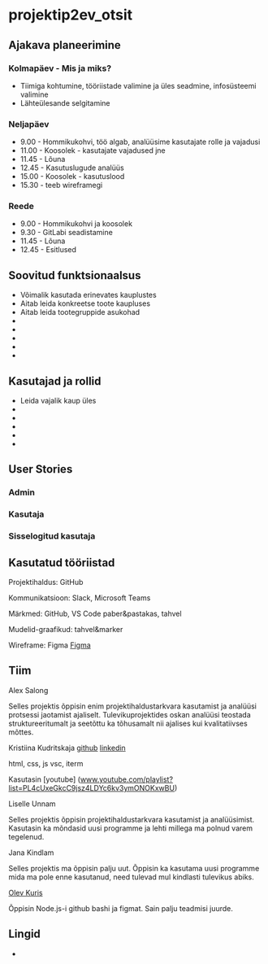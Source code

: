 # projektip2ev_otsit

## Ajakava planeerimine <a name="timemanagement"></a>

### Kolmapäev - Mis ja miks?

- Tiimiga kohtumine, tööriistade valimine ja üles seadmine, infosüsteemi valimine
- Lähteülesande selgitamine

### Neljapäev

- 9.00 - Hommikukohvi, töö algab, analüüsime kasutajate rolle ja vajadusi
- 11.00 - Koosolek - kasutajate vajadused jne
- 11.45 - Lõuna
- 12.45 - Kasutuslugude analüüs
- 15.00 - Koosolek - kasutuslood
- 15.30 - teeb wireframegi

### Reede

- 9.00 - Hommikukohvi ja koosolek
- 9.30 - GitLabi seadistamine
- 11.45 - Lõuna
- 12.45 - Esitlused

## Soovitud funktsionaalsus <a name="features"></a>

- Võimalik kasutada erinevates kauplustes
- Aitab leida konkreetse toote kaupluses
- Aitab leida tootegruppide asukohad
- 
- 
- 
- 
- 

## Kasutajad ja rollid <a name="users"></a>

- Leida vajalik kaup üles
- 
-
-
-
-



## User Stories <a name="userstories"></a>

### Admin

### Kasutaja


### Sisselogitud kasutaja



## Kasutatud tööriistad <a name="tools"></a>

Projektihaldus:  GitHub

Kommunikatsioon: Slack, Microsoft Teams

Märkmed: GitHub, VS Code  paber&pastakas, tahvel

Mudelid-graafikud: tahvel&marker

Wireframe: Figma
[Figma](https://www.figma.com/file/5p18PmwT7ng2UhtE3hwgiU/OtsIt?node-id=0%3A1&t=jg5suuOq5xi1Nx30-0)<br/>

## Tiim <a name="team"></a>

Alex Salong

Selles projektis õppisin enim projektihaldustarkvara kasutamist ja analüüsi protsessi jaotamist ajaliselt. Tulevikuprojektides oskan analüüsi teostada struktureeritumalt ja seetõttu ka tõhusamalt nii ajalises kui kvalitatiivses mõttes. 


Kristiina Kudritskaja [github](https://github.com/Kristanna) [linkedin](www.linkedin.com/in/kristiina-kudritskaja-a30b4719)

html, css, js 
vsc, iterm

Kasutasin [youtube] (www.youtube.com/playlist?list=PL4cUxeGkcC9jsz4LDYc6kv3ymONOKxwBU)


Liselle Unnam

Selles projektis õppisin projektihaldustarkvara kasutamist ja analüüsimist. Kasutasin ka mõndasid uusi programme ja lehti millega ma polnud varem tegelenud.

Jana Kindlam

Selles projektis ma õppisin palju uut. Õppisin ka kasutama uusi programme mida ma pole enne kasutanud, need tulevad mul kindlasti tulevikus abiks.

[Olev Kuris](github.com/olevkuris/)

Õppisin Node.js-i  github bashi ja figmat. Sain palju teadmisi juurde.

## Lingid
-



